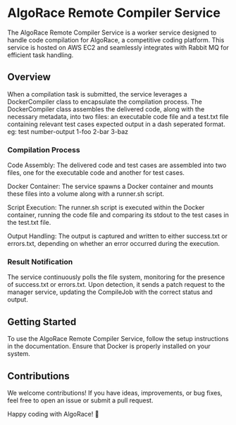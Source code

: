 # AlgoRace Remote Compiler Service
The AlgoRace Remote Compiler Service is a worker service designed to handle code compilation for AlgoRace, a competitive coding platform. This service is hosted on AWS EC2 and seamlessly integrates with Rabbit MQ for efficient task handling.

## Overview
When a compilation task is submitted, the service leverages a DockerCompiler class to encapsulate the compilation process. The DockerCompiler class assembles the delivered code, along with the necessary metadata, into two files: an executable code file and a test.txt file containing relevant test cases expected output in a dash
seperated format. eg:
test number-output
1-foo
2-bar
3-baz

### Compilation Process
Code Assembly: The delivered code and test cases are assembled into two files, one for the executable code and another for test cases.

Docker Container: The service spawns a Docker container and mounts these files into a volume along with a runner.sh script.

Script Execution: The runner.sh script is executed within the Docker container, running the code file and comparing its stdout to the test cases in the test.txt file.

Output Handling: The output is captured and written to either success.txt or errors.txt, depending on whether an error occurred during the execution.

### Result Notification
The service continuously polls the file system, monitoring for the presence of success.txt or errors.txt. Upon detection, it sends a patch request to the manager service, updating the CompileJob with the correct status and output.

## Getting Started
To use the AlgoRace Remote Compiler Service, follow the setup instructions in the documentation. Ensure that Docker is properly installed on your system.

## Contributions
We welcome contributions! If you have ideas, improvements, or bug fixes, feel free to open an issue or submit a pull request.

Happy coding with AlgoRace! 🚀
